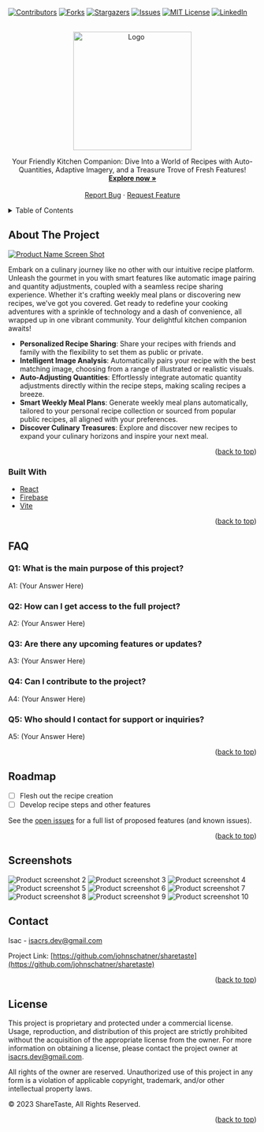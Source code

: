 <!-- Improved compatibility of back to top link: See: https://github.com/othneildrew/Best-README-Template/pull/73 -->

<a name="readme-top"></a>

<!--
*** Thanks for checking out the Best-README-Template. If you have a suggestion
*** that would make this better, please fork the repo and create a pull request
*** or simply open an issue with the tag "enhancement".
-->

<!-- PROJECT SHIELDS -->
<!--
*** I'm using markdown "reference style" links for readability.
*** Reference links are enclosed in brackets [ ] instead of parentheses ( ).
*** See the bottom of this document for the declaration of the reference variables
*** for contributors-url, forks-url, etc. This is an optional, concise syntax you may use.
*** https://www.markdownguide.org/basic-syntax/#reference-style-links
-->

[![Contributors][contributors-shield]][contributors-url]
[![Forks][forks-shield]][forks-url]
[![Stargazers][stars-shield]][stars-url]
[![Issues][issues-shield]][issues-url]
[![MIT License][license-shield]][license-url]
[![LinkedIn][linkedin-shield]][linkedin-url]

<!-- PROJECT LOGO -->
<br />
<div align="center">
  <a href="https://sharetaste.io">
    <img src="public/img/logo.svg" alt="Logo" width="240" height="240">
  </a>

  <p align="center">
    Your Friendly Kitchen Companion: Dive Into a World of Recipes with Auto-Quantities, Adaptive Imagery, and a Treasure Trove of Fresh Features!
    <br />
    <a target="_blank" href="https://sharetaste.io/"><strong>Explore now »</strong></a>
    <br />
    <br />
    <a href="https://github.com/johnschatner/sharetaste/issues">Report Bug</a>
    ·
    <a href="https://github.com/johnschatner/sharetaste/issues">Request Feature</a>
  </p>
</div>

<!-- TABLE OF CONTENTS -->
<details>
  <summary>Table of Contents</summary>
  <ol>
    <li>
      <a href="#about-the-project">About The Project</a>
      <ul>
        <li><a href="#built-with">Built With</a></li>
      </ul>
    </li>
    <li><a href="#faq">FAQ</a></li>
    <li><a href="#roadmap">Roadmap</a></li>
    <li><a href="#screenshots">Screenshots</a></li>
    <li><a href="#contact">Contact</a></li>
    <li><a href="#license">License</a></li>
  </ol>
</details>

<!-- ABOUT THE PROJECT -->

## About The Project

[![Product Name Screen Shot][product-screenshot]]()

Embark on a culinary journey like no other with our intuitive recipe platform. Unleash the gourmet in you with smart features like automatic image pairing and quantity adjustments, coupled with a seamless recipe sharing experience. Whether it's crafting weekly meal plans or discovering new recipes, we've got you covered. Get ready to redefine your cooking adventures with a sprinkle of technology and a dash of convenience, all wrapped up in one vibrant community. Your delightful kitchen companion awaits!
<br>

- **Personalized Recipe Sharing**: Share your recipes with friends and family with the flexibility to set them as public or private.
- **Intelligent Image Analysis**: Automatically pairs your recipe with the best matching image, choosing from a range of illustrated or realistic visuals.
- **Auto-Adjusting Quantities**: Effortlessly integrate automatic quantity adjustments directly within the recipe steps, making scaling recipes a breeze.
- **Smart Weekly Meal Plans**: Generate weekly meal plans automatically, tailored to your personal recipe collection or sourced from popular public recipes, all aligned with your preferences.
- **Discover Culinary Treasures**: Explore and discover new recipes to expand your culinary horizons and inspire your next meal.

<p align="right">(<a href="#readme-top">back to top</a>)</p>

### Built With

- [React](https://reactjs.org/)
- [Firebase](https://firebase.google.com/)
- [Vite](https://vitejs.dev/)

<p align="right">(<a href="#readme-top">back to top</a>)</p>

<!-- FAQ -->

## FAQ

### Q1: What is the main purpose of this project?

A1: (Your Answer Here)

### Q2: How can I get access to the full project?

A2: (Your Answer Here)

### Q3: Are there any upcoming features or updates?

A3: (Your Answer Here)

### Q4: Can I contribute to the project?

A4: (Your Answer Here)

### Q5: Who should I contact for support or inquiries?

A5: (Your Answer Here)

<p align="right">(<a href="#readme-top">back to top</a>)</p>

<!-- ROADMAP -->

## Roadmap

- [ ] Flesh out the recipe creation
- [ ] Develop recipe steps and other features

See the [open issues](https://github.com/johnschatner/sharetaste/issues) for a full list of proposed features (and known issues).

<p align="right">(<a href="#readme-top">back to top</a>)</p>

<!-- SCREENSHOTS -->

## Screenshots

<img src="public/img/github-project-images/project-screen-2-rev2.png" alt="Product screenshot 2">
<img src="public/img/github-project-images/project-screen-3-rev2.png" alt="Product screenshot 3">
<img src="public/img/github-project-images/project-screen-4-rev2.png" alt="Product screenshot 4">
<img src="public/img/github-project-images/project-screen-5-rev2.png" alt="Product screenshot 5">
<img src="public/img/github-project-images/project-screen-6-rev2.png" alt="Product screenshot 6">
<img src="public/img/github-project-images/project-screen-7-rev2.png" alt="Product screenshot 7">
<img src="public/img/github-project-images/project-screen-8-rev2.png" alt="Product screenshot 8">
<img src="public/img/github-project-images/project-screen-9-rev2.png" alt="Product screenshot 9">
<img src="public/img/github-project-images/project-screen-10-rev2.png" alt="Product screenshot 10">

<!-- CONTACT -->

## Contact

Isac - isacrs.dev@gmail.com

Project Link: [https://github.com/johnschatner/sharetaste](https://github.com/johnschatner/sharetaste)

<p align="right">(<a href="#readme-top">back to top</a>)</p>

<!-- LICENSE -->

## License

This project is proprietary and protected under a commercial license. Usage, reproduction, and distribution of this project are strictly prohibited without the acquisition of the appropriate license from the owner. For more information on obtaining a license, please contact the project owner at isacrs.dev@gmail.com.

All rights of the owner are reserved. Unauthorized use of this project in any form is a violation of applicable copyright, trademark, and/or other intellectual property laws.

© 2023 ShareTaste, All Rights Reserved.

<p align="right">(<a href="#readme-top">back to top</a>)</p>

<!-- MARKDOWN LINKS & IMAGES -->
<!-- https://www.markdownguide.org/basic-syntax/#reference-style-links -->

[contributors-shield]: https://img.shields.io/github/contributors/johnschatner/sharetaste.svg?style=for-the-badge
[contributors-url]: https://github.com/johnschatner/sharetaste/graphs/contributors
[forks-shield]: https://img.shields.io/github/forks/johnschatner/sharetaste.svg?style=for-the-badge
[forks-url]: https://github.com/johnschatner/sharetaste/network/members
[stars-shield]: https://img.shields.io/github/stars/johnschatner/sharetaste.svg?style=for-the-badge
[stars-url]: https://github.com/johnschatner/sharetaste/stargazers
[issues-shield]: https://img.shields.io/github/issues/johnschatner/sharetaste.svg?style=for-the-badge
[issues-url]: https://github.com/johnschatner/sharetaste/issues
[license-shield]: https://img.shields.io/github/license/johnschatner/sharetaste.svg?style=for-the-badge
[license-url]: https://github.com/johnschatner/sharetaste/blob/master/LICENSE.txt
[linkedin-shield]: https://img.shields.io/badge/-LinkedIn-black.svg?style=for-the-badge&logo=linkedin&colorB=555
[linkedin-url]: https://linkedin.com/in/isac-rasmusson-99344924b
[product-screenshot]: public/project-showcase.webp
[next.js]: https://img.shields.io/badge/next.js-000000?style=for-the-badge&logo=nextdotjs&logoColor=white
[next-url]: https://nextjs.org/
[react.js]: https://img.shields.io/badge/React-20232A?style=for-the-badge&logo=react&logoColor=61DAFB
[react-url]: https://reactjs.org/
[vue.js]: https://img.shields.io/badge/Vue.js-35495E?style=for-the-badge&logo=vuedotjs&logoColor=4FC08D
[vue-url]: https://vuejs.org/
[angular.io]: https://img.shields.io/badge/Angular-DD0031?style=for-the-badge&logo=angular&logoColor=white
[angular-url]: https://angular.io/
[svelte.dev]: https://img.shields.io/badge/Svelte-4A4A55?style=for-the-badge&logo=svelte&logoColor=FF3E00
[svelte-url]: https://svelte.dev/
[laravel.com]: https://img.shields.io/badge/Laravel-FF2D20?style=for-the-badge&logo=laravel&logoColor=white
[laravel-url]: https://laravel.com
[bootstrap.com]: https://img.shields.io/badge/Bootstrap-563D7C?style=for-the-badge&logo=bootstrap&logoColor=white
[bootstrap-url]: https://getbootstrap.com
[jquery.com]: https://img.shields.io/badge/jQuery-0769AD?style=for-the-badge&logo=jquery&logoColor=white
[jquery-url]: https://jquery.com
